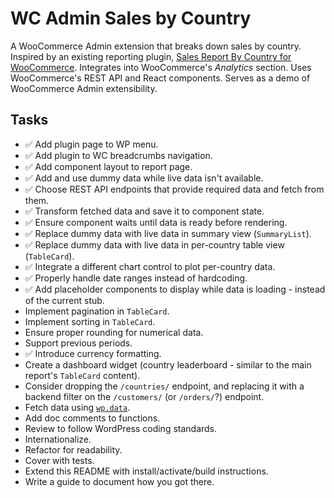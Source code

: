 # WC Admin Sales by Country

A WooCommerce Admin extension that breaks down sales by country. Inspired by an existing reporting plugin, [Sales Report By Country for WooCommerce](https://href.li/?https://www.zorem.com/products/woocommerce-sales-report-by-country/). Integrates into WooCommerce's *Analytics* section. Uses WooCommerce's REST API and React components. Serves as a demo of WooCommerce Admin extensibility.

## Tasks
* :white_check_mark: Add plugin page to WP menu.
* :white_check_mark: Add plugin to WC breadcrumbs navigation.
* :white_check_mark: Add component layout to report page.
* :white_check_mark: Add and use dummy data while live data isn't available.
* :white_check_mark: Choose REST API endpoints that provide required data and fetch from them.
* :white_check_mark: Transform fetched data and save it to component state.
* :white_check_mark: Ensure component waits until data is ready before rendering.
* :white_check_mark: Replace dummy data with live data in summary view (`SummaryList`).    
* :white_check_mark: Replace dummy data with live data in per-country table view (`TableCard`).
* :white_check_mark: Integrate a different chart control to plot per-country data.
* :white_check_mark: Properly handle date ranges instead of hardcoding.
* :white_check_mark: Add placeholder components to display while data is loading - instead of the current stub. 
* Implement pagination in `TableCard`.
* Implement sorting in `TableCard`.
* Ensure proper rounding for numerical data.
* Support previous periods.
* :white_check_mark: Introduce currency formatting.
* Create a dashboard widget (country leaderboard - similar to the main report's `TableCard` content).
* Consider dropping the `/countries/` endpoint, and replacing it with a backend filter on the `/customers/` (or `/orders/`?) endpoint.
* Fetch data using [`wp.data`](https://developer.wordpress.org/block-editor/packages/packages-data/).
* Add doc comments to functions.
* Review to follow WordPress coding standards.
* Internationalize.
* Refactor for readability.
* Cover with tests.
* Extend this README with install/activate/build instructions.
* Write a guide to document how you got there.
